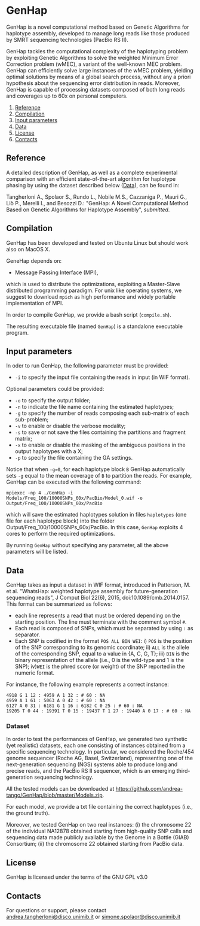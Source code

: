 # GenHap

GenHap is a novel computational method based on Genetic Algorithms for haplotype assembly, developed to manage long reads like those produced by SMRT sequencing technologies (PacBio RS II).

GenHap tackles the computational complexity of the haplotyping problem by exploiting Genetic Algorithms to solve the weighted Minimum Error Correction problem (wMEC), a variant of the well-known MEC problem.
GenHap can efficiently solve large instances of the wMEC problem, yielding optimal solutions by means of a global search process, without any a priori hypothesis about the sequencing error distribution in reads. Moreover, GenHap is capable of processing datasets composed of both long reads and coverages up to 60x on personal computers.

  1. [Reference](#ref) 
  2. [Compilation](#comp) 
  3. [Input parameters](#inp)
  4. [Data](#data)
  5. [License](#lic)
  6. [Contacts](#cont)


## <a name="ref"></a>Reference ##

A detailed description of GenHap, as well as a complete experimental comparison with an efficient state-of-the-art algorithm for haplotype phasing by using the dataset described below ([Data](#data)), can be found in:

Tangherloni A., Spolaor S., Rundo L., Nobile M.S., Cazzaniga P., Mauri G., Liò P., Merelli I., and Besozzi D.: "GenHap: A Novel Computational Method Based on Genetic Algorithms for Haplotype Assembly", _submitted_.

## <a name="comp"></a>Compilation ##

GenHap has been developed and tested on Ubuntu Linux but should work also on MacOS X.

GeneHap depends on:
- Message Passing Interface (MPI),

which is used to distribute the optimizations, exploiting a Master-Slave distributed programming paradigm.
For unix like operating systems, we suggest to download `mpich` as high performance and widely portable implementation of MPI.

In order to compile GenHap, we provide a bash script (`compile.sh`).

The resulting executable file (named `GenHap`) is a standalone executable program.

## <a name="inp"></a>Input parameters ##

In oder to run GenHap, the following parameter must be provided:

- `-i` to specify the input file containing the reads in input (in WIF format).
  
Optional parameters could be provided:

- `-o` to specify the output folder;
- `-n` to indicate the file name containing the estimated haplotypes;
- `-g` to specify the number of reads composing each sub-matrix of each sub-problem;
- `-v` to enable or disable the verbose modality;
- `-s` to save or not save the files containing the partitions and fragment matrix;
- `-x` to enable or disable the masking of the ambiguous positions in the output haplotypes with a X;
- `-p` to specify the file containing the GA settings.

Notice that when `-g=0`, for each haplotype block `B` GenHap automatically sets `-g` equal to the mean coverage of `B` to partition the reads.
For example, GenHap can be executed with the following command:

    mpiexec -np 4 ./GenHap -i Models/Freq_100/10000SNPs_60x/PacBio/Model_0.wif -o Output/Freq_100/10000SNPs_60x/PacBio

which will save the estimated haplotypes solution in files `haplotypes` (one file for each haplotype block) into the folder Output/Freq_100/10000SNPs_60x/PacBio.
In this case, `GenHap` exploits 4 cores to perform the required optimizations.

By running `GenHap` without specifying any parameter, all the above parameters will be listed.

## <a name="data"></a>Data ##

GenHap takes as input a dataset in WIF format, introduced in Patterson, M. et al. "WhatsHap: weighted haplotype assembly for future-generation sequencing reads", J Comput Biol 22(6), 2015, doi:10.1089/cmb.2014.0157.
This format can be summarized as follows:
- each line represents a read that must be ordered depending on the starting position. The line must terminate with the comment symbol `#`.
- Each read is composed of SNPs, which must be separated by using `:` as separator.
- Each SNP is codified in the format `POS ALL BIN WEI`: i) `POS` is the position of the SNP corresponding to its genomic coordinate; ii) `ALL` is the allele of the corresponding SNP, equal to a value in {A, C, G, T}; iii) `BIN` is the binary representation of the allele (i.e., 0 is the wild-type and 1 is the SNP); iv)`WEI` is the phred score (or weight) of the SNP reported in the numeric format.

For instance, the following example represents a correct instance:

    4918 G 1 12 : 4959 A 1 32 : # 60 : NA 
    4959 A 1 61 : 5063 A 0 42 : # 60 : NA 
    6127 A 0 31 : 6181 G 1 16 : 6182 C 0 25 : # 60 : NA
    19205 T 0 44 : 19391 T 0 15 : 19437 T 1 27 : 19440 A 0 17 : # 60 : NA 

### Dataset ###

In order to test the performances of GenHap, we generated two synthetic (yet realistic) datasets, each one consisting of instances obtained from a specific sequencing technology.
In particular, we considered the Roche/454 genome sequencer (Roche AG, Basel, Switzerland), representing one of the next-generation sequencing (NGS) systems able to produce long and precise reads, and the PacBio RS II sequencer, which is an emerging third-generation sequencing technology.

All the tested models can be downloaded at <https://github.com/andrea-tango/GenHap/blob/master/Models.zip>.

For each model, we provide a txt file containing the correct haplotypes (i.e., the ground truth).

Moreover, we tested GenHap on two real instances: (i) the chromosome 22 of the individual NA12878 obtained starting from high-quality SNP calls and sequencing data made publicly available by the Genome in a Bottle (GIAB) Consortium; (ii) the chromosome 22 obtained starting from PacBio data.

## <a name="lic"></a>License ##

GenHap is licensed under the terms of the GNU GPL v3.0

## <a name="cont"></a>Contacts ##

For questions or support, please contact <andrea.tangherloni@disco.unimib.it>
or <simone.spolaor@disco.unimib.it>
